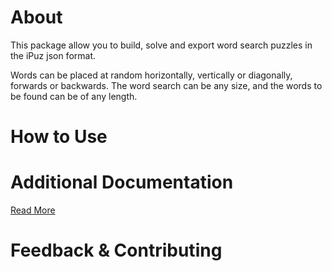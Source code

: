 # About

This package allow you to build, solve and export word search puzzles in the iPuz json format.

Words can be placed at random horizontally, vertically or diagonally, forwards or backwards. The word search can be any size, and the words to be found can be of any length.

# How to Use

# Additional Documentation

[Read More]()

# Feedback & Contributing